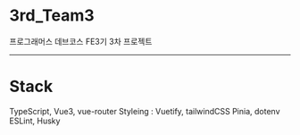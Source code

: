 # 3rd_Team3

프로그래머스 데브코스 FE3기 3차 프로젝트

---

# Stack

TypeScript, Vue3, vue-router
Styleing : Vuetify, tailwindCSS
Pinia, dotenv
ESLint, Husky
